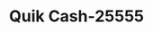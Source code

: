 ---
f_zip-code: 98837
f_state-code: WA
title: Quik Cash-25555
f_phone: 509-765-6100
f_city-only: Moses Lake
f_address: 611 N Stratford Rd Moses Lake
f_location-unique-id: '25555'
slug: quik-cash-25555
updated-on: '2024-05-30T13:46:58.046Z'
created-on: '2024-05-30T13:36:59.803Z'
published-on: '2024-05-30T13:54:32.469Z'
f_city-state: cms/city/moses-lake-wa.md
f_company: cms/company/quik-cash.md
f_state: cms/state/washington.md
layout: '[payday-loan].html'
tags: payday-loan
---
